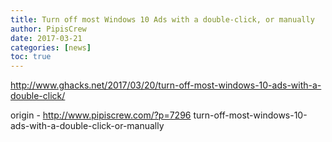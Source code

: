 ```yaml
---
title: Turn off most Windows 10 Ads with a double-click, or manually
author: PipisCrew
date: 2017-03-21
categories: [news]
toc: true
---
```


http://www.ghacks.net/2017/03/20/turn-off-most-windows-10-ads-with-a-double-click/

origin - http://www.pipiscrew.com/?p=7296 turn-off-most-windows-10-ads-with-a-double-click-or-manually